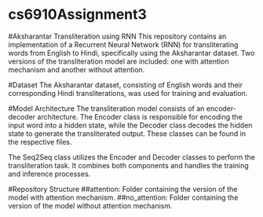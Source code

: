 # cs6910Assignment3
#Aksharantar Transliteration using RNN
This repository contains an implementation of a Recurrent Neural Network (RNN) for transliterating words from English to Hindi, specifically using the Aksharantar dataset. Two versions of the transliteration model are included: one with attention mechanism and another without attention.

#Dataset
The Aksharantar dataset, consisting of English words and their corresponding Hindi transliterations, was used for training and evaluation. 

#Model Architecture
The transliteration model consists of an encoder-decoder architecture. The Encoder class is responsible for encoding the input word into a hidden state, while the Decoder class decodes the hidden state to generate the transliterated output. These classes can be found in the respective files.

The Seq2Seq class utilizes the Encoder and Decoder classes to perform the transliteration task. It combines both components and handles the training and inference processes.

#Repository Structure
##attention: Folder containing the version of the model with attention mechanism.
##no_attention: Folder containing the version of the model without attention mechanism.
